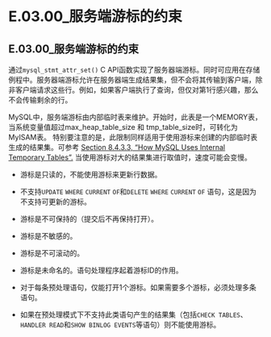 #  E.03.00_服务端游标的约束

## E.03.00_服务端游标的约束

通过`mysql_stmt_attr_set()` C API函数实现了服务器端游标。同时可应用在存储例程中。服务器端游标允许在服务器端生成结果集，但不会将其传输到客户端，除非客户端请求这些行。例如，如果客户端执行了查询，但仅对第1行感兴趣，那么不会传输剩余的行。
 
MySQL中，服务端游标由内部临时表来维护。开始时，此表是一个MEMORY表，当系统变量值超过max_heap_table_size 和 tmp_table_size时，可转化为MyISAM表。 特别要注意的是，此限制同样适用于使用游标来创建的内部临时表生成的结果集。可参考 [Section 8.4.3.3, “How MySQL Uses Internal Temporary Tables”.](./08.04.03_Optimizing_for_Many_Tables.md) 当使用游标对大的结果集进行取值时，速度可能会变慢。
 
* 游标是只读的，不能使用游标来更新行数据。
 
* 不支持`UPDATE` `WHERE` `CURRENT` `OF`和`DELETE` `WHERE` `CURRENT` `OF` 语句，这是因为不支持可更新的游标。
 
* 游标是不可保持的（提交后不再保持打开）。
 
* 游标是不敏感的。
 
* 游标是不可滚动的。
 
* 游标是未命名的。语句处理程序起着游标ID的作用。
 
* 对于每条预处理语句，仅能打开1个游标。如果需要多个游标，必须处理多条语句。
 
* 如果在预处理模式下不支持此类语句产生的结果集（包括`CHECK TABLES`、`HANDLER READ`和`SHOW BINLOG EVENTS`等语句）则不能使用游标。


